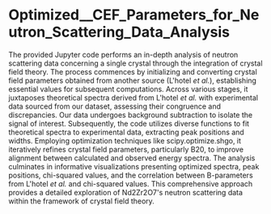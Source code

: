# Optimized__CEF_Parameters_for_Neutron_Scattering_Data_Analysis

The provided Jupyter code performs an in-depth analysis of neutron scattering data concerning a single crystal through the integration of crystal field theory. The process commences by initializing and converting crystal field parameters obtained from another source (L'hotel $\textit{et al.}$), establishing essential values for subsequent computations. Across various stages, it juxtaposes theoretical spectra derived from L'hotel $\textit{et al.}$ with experimental data sourced from our dataset, assessing their congruence and discrepancies. Our data undergoes background subtraction to isolate the signal of interest. Subsequently, the code utilizes diverse functions to fit theoretical spectra to experimental data, extracting peak positions and widths. Employing optimization techniques like scipy.optimize.shgo, it iteratively refines crystal field parameters, particularly B20, to improve alignment between calculated and observed energy spectra. The analysis culminates in informative visualizations presenting optimized spectra, peak positions, chi-squared values, and the correlation between B-parameters from L'hotel $\textit{et al.}$ and chi-squared values. This comprehensive approach provides a detailed exploration of Nd2Zr2O7's neutron scattering data within the framework of crystal field theory.
